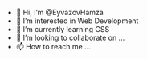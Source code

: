 - 👋 Hi, I’m @EyvazovHamza
- 👀 I’m interested in Web Development
- 🌱 I’m currently learning CSS
- 💞️ I’m looking to collaborate on ...
- 📫 How to reach me ...

<!---
EyvazovHamza/EyvazovHamza is a ✨ special ✨ repository because its `README.md` (this file) appears on your GitHub profile.
You can click the Preview link to take a look at your changes.
--->
